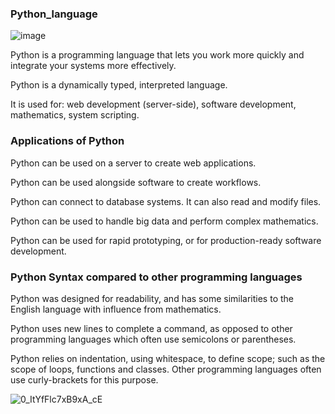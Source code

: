 ### Python_language

![image](https://github.com/Tejashripatil25/Python_language/assets/124791646/587a129e-8b76-4147-b7ce-4b15edf7ceb9)

Python is a programming language that lets you work more quickly and integrate your systems more effectively.

Python is a dynamically typed, interpreted language.

It is used for:
web development (server-side),
software development,
mathematics,
system scripting.

### Applications of Python

Python can be used on a server to create web applications.

Python can be used alongside software to create workflows.

Python can connect to database systems. It can also read and modify files.

Python can be used to handle big data and perform complex mathematics.

Python can be used for rapid prototyping, or for production-ready software development.

### Python Syntax compared to other programming languages

Python was designed for readability, and has some similarities to the English language with influence from mathematics.

Python uses new lines to complete a command, as opposed to other programming languages which often use semicolons or parentheses.

Python relies on indentation, using whitespace, to define scope; such as the scope of loops, functions and classes. 
Other programming languages often use curly-brackets for this purpose.

![0_ItYfFlc7xB9xA_cE](https://github.com/Tejashripatil25/Python_language/assets/124791646/7e329110-521c-4964-83b9-1b82608a152a)
